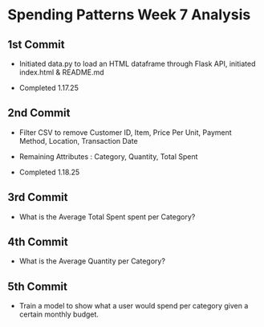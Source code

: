 # Spending Patterns Week 7 Analysis

## 1st Commit

- Initiated data.py to load an HTML dataframe through Flask API, initiated index.html & README.md

- Completed 1.17.25

## 2nd Commit

- Filter CSV to remove Customer ID, Item, Price Per Unit, Payment Method, Location, Transaction Date

- Remaining Attributes : Category, Quantity, Total Spent

- Completed 1.18.25

## 3rd Commit

- What is the Average Total Spent spent per Category?

## 4th Commit

- What is the Average Quantity per Category?

## 5th Commit

- Train a model to show what a user would spend per category given a certain monthly budget.